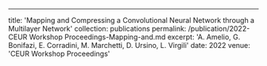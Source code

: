 ---
title: 'Mapping and Compressing a Convolutional Neural Network through a Multilayer Network'
collection: publications
permalink: /publication/2022-CEUR Workshop Proceedings-Mapping-and.md
excerpt: 'A. Amelio, G. Bonifazi, E. Corradini, M. Marchetti, D. Ursino, L. Virgili'
date: 2022
venue: 'CEUR Workshop Proceedings'
